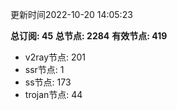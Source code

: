 更新时间2022-10-20 14:05:23

**总订阅: 45**
**总节点: 2284**
**有效节点: 419**
- v2ray节点: 201
- ssr节点: 1
- ss节点: 173
- trojan节点: 44
